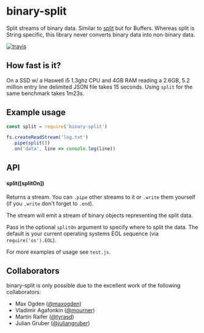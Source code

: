 # binary-split

Split streams of binary data. Similar to [split](http://npmjs.org/split) but for Buffers.
Whereas split is String specific, this library never converts binary data into non-binary data.

[![travis][travis-image]][travis-url]

[travis-image]: https://img.shields.io/travis/maxogden/binary-split.svg?style=flat
[travis-url]: https://travis-ci.org/maxogden/binary-split

## How fast is it?

On a SSD w/ a Haswell i5 1.3ghz CPU and 4GB RAM reading a 2.6GB, 5.2 million entry line delimited JSON file takes 15 seconds. Using `split` for the same benchmark takes 1m23s.

## Example usage

```js
const split = require('binary-split')

fs.createReadStream('log.txt')
  .pipe(split())
  .on('data', line => console.log(line))
```

## API

#### split([splitOn])

Returns a stream.
You can `.pipe` other streams to it or `.write` them yourself
(if you `.write` don't forget to `.end`).

The stream will emit a stream of binary objects representing the split data.

Pass in the optional `splitOn` argument to specify where to split the data.
The default is your current operating systems EOL sequence (via `require('os').EOL`).

For more examples of usage see `test.js`.

## Collaborators

binary-split is only possible due to the excellent work of the following collaborators:

- Max Ogden ([@maxogden](https://github.com/maxogden))
- Vladimir Agafonkin ([@mourner](https://github.com/mourner))
- Martin Raifer ([@tyrasd](https://github.com/tyrasd))
- Julian Gruber ([@juliangruber](https://github.com/juliangruber))

